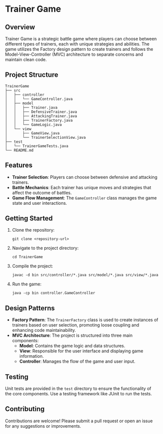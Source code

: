 # Trainer Game

## Overview
Trainer Game is a strategic battle game where players can choose between different types of trainers, each with unique strategies and abilities. The game utilizes the Factory design pattern to create trainers and follows the Model-View-Controller (MVC) architecture to separate concerns and maintain clean code.

## Project Structure
```
TrainerGame
├── src
│   ├── controller
│   │   └── GameController.java
│   ├── model
│   │   ├── Trainer.java
│   │   ├── DefensiveTrainer.java
│   │   ├── AttackingTrainer.java
│   │   ├── TrainerFactory.java
│   │   └── GameLogic.java
│   └── view
│       ├── GameView.java
│       └── TrainerSelectionView.java
├── test
│   └── TrainerGameTests.java
└── README.md
```

## Features
- **Trainer Selection**: Players can choose between defensive and attacking trainers.
- **Battle Mechanics**: Each trainer has unique moves and strategies that affect the outcome of battles.
- **Game Flow Management**: The `GameController` class manages the game state and user interactions.

## Getting Started
1. Clone the repository:
   ```
   git clone <repository-url>
   ```
2. Navigate to the project directory:
   ```
   cd TrainerGame
   ```
3. Compile the project:
   ```
   javac -d bin src/controller/*.java src/model/*.java src/view/*.java
   ```
4. Run the game:
   ```
   java -cp bin controller.GameController
   ```

## Design Patterns
- **Factory Pattern**: The `TrainerFactory` class is used to create instances of trainers based on user selection, promoting loose coupling and enhancing code maintainability.
- **MVC Architecture**: The project is structured into three main components:
  - **Model**: Contains the game logic and data structures.
  - **View**: Responsible for the user interface and displaying game information.
  - **Controller**: Manages the flow of the game and user input.

## Testing
Unit tests are provided in the `test` directory to ensure the functionality of the core components. Use a testing framework like JUnit to run the tests.

## Contributing
Contributions are welcome! Please submit a pull request or open an issue for any suggestions or improvements.